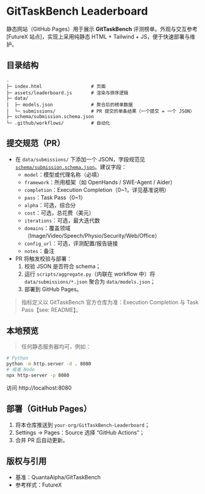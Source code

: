 # GitTaskBench Leaderboard

静态网站（GitHub Pages）用于展示 **GitTaskBench** 评测榜单。外观与交互参考 [FutureX 站点]，实现上采用纯静态 HTML + Tailwind + JS，便于快速部署与维护。

## 目录结构
```
.
├─ index.html                  # 页面
├─ assets/leaderboard.js       # 渲染与排序逻辑
├─ data/
│  ├─ models.json              # 聚合后的榜单数据
│  └─ submissions/             # PR 提交的单条结果（一个提交 = 一个 JSON）
├─ schema/submission.schema.json
└─ .github/workflows/          # 自动化
```

## 提交规范（PR）
- 在 `data/submissions/` 下添加一个 JSON，字段规范见 [`schema/submission.schema.json`](schema/submission.schema.json)。建议字段：
  - `model`：模型或代理名称（必填）
  - `framework`：所用框架（如 OpenHands / SWE-Agent / Aider）
  - `completion`：Execution Completion（0~1，详见基准说明）
  - `pass`：Task Pass（0~1）
  - `alpha`：可选，综合分
  - `cost`：可选，总花费（美元）
  - `iterations`：可选，最大迭代数
  - `domains`：覆盖领域（Image/Video/Speech/Physio/Security/Web/Office）
  - `config_url`：可选，评测配置/报告链接
  - `notes`：备注
- PR 将触发校验与部署：
  1. 校验 JSON 是否符合 schema；
  2. 运行 `scripts/aggregate.py`（内联在 workflow 中）将 `data/submissions/*.json` 聚合为 `data/models.json`；
  3. 部署到 GitHub Pages。

> 指标定义以 GitTaskBench 官方仓库为准：Execution Completion 与 Task Pass【see: README】。

## 本地预览
> 任何静态服务器均可，例如：
```bash
# Python
python -m http.server -d . 8080
# 或者 Node
npx http-server -p 8080
```
访问 http://localhost:8080

## 部署（GitHub Pages）
1. 将本仓库推送到 `your-org/GitTaskBench-Leaderboard`；
2. Settings → Pages：Source 选择 “GitHub Actions”；
3. 合并 PR 后自动更新。

## 版权与引用
- 基准：QuantaAlpha/GitTaskBench
- 参考样式：FutureX
